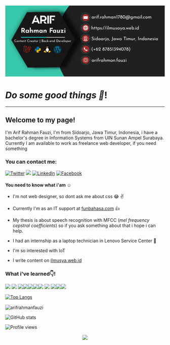 ![header](https://github.com/arifrahmanfauzi/arifrahmanfauzi/blob/master/header-github.png)

# *Do some good things :handshake:*!

---

## Welcome to my page!

I'm Arif Rahman Fauzi, I'm from Sidoarjo, Jawa Timur, Indonesia, i have a bachelor's degree in Information Systems from UIN Sunan Ampel Surabaya. Currently I am available to work as freelance web developer, if you need something

### You can contact me:

<p>
  <a href="https://twitter.com/arifrahman1780" target="_blank"><img alt="Twitter" src="https://img.shields.io/badge/twitter-%231DA1F2.svg?&style=for-the-badge&logo=twitter&logoColor=white" /></a>
  <a href="https://www.instagram.com/arifrahman.fauzi/" target="_blank"><img src="https://img.shields.io/badge/ instagram %20-%23E4405F.svg?&style=for-the-badge&logo=Instagram&logoColor=white"/></a>
  <a href="https://www.linkedin.com/in/arifrahmanfauzi" target="_blank"><img alt="LinkedIn" src="https://img.shields.io/badge/linkedin-%230077B5.svg?&style=for-the-badge&logo=linkedin&logoColor=white" /></a>
  <a href="https://www.facebook.com/arif.rahman1780" target="_blank"><img alt="Facebook" src="https://img.shields.io/badge/facebook-%231877F2.svg?&style=for-the-badge&logo=facebook&logoColor=white"></></a>
 </p>
 
#### You need to know what i'am :relaxed:

- I'm not web designer, so dont ask me about css :joy: :v:

- Currently I'm as an IT support at <a href="https://www.funbahasa.com" target="_blank">funbahasa.com</a> :thumbsup:

- My thesis is about speech recognition with MFCC (*mel frequency cepstral coefficients*) so if you ask something about that i hope i can help.

- I had an internship as a laptop technician in Lenovo Service Center :nut_and_bolt:

- I'm so interested with IoT

- I write content on <a href="https://www.ilmusaya.web.id">ilmusya.web.id</a>

### What i've  learned:point_down:!

<p> <img src="https://img.shields.io/badge/laravel%20-%23FF2D20.svg?&style=for-the-badge&logo=laravel&logoColor=white"/> <img src="https://img.shields.io/badge/php-%23777BB4.svg?&style=for-the-badge&logo=php&logoColor=white"/>
<img src="https://img.shields.io/badge/flask%20-%23000.svg?&style=for-the-badge&logo=flask&logoColor=white"/><img src="https://img.shields.io/badge/jquery%20-%230769AD.svg?&style=for-the-badge&logo=jquery&logoColor=white"/><img src="https://img.shields.io/badge/kotlin-%230095D5.svg?&style=for-the-badge&logo=kotlin&logoColor=white"/><img src="https://img.shields.io/badge/python%20-%2314354C.svg?&style=for-the-badge&logo=python&logoColor=white"/><img src="https://img.shields.io/badge/mysql-%2300f.svg?&style=for-the-badge&logo=mysql&logoColor=white"/>
<img src="https://img.shields.io/badge/docker%20-%230db7ed.svg?&style=for-the-badge&logo=docker&logoColor=white"/>
<img src="https://img.shields.io/badge/Jupyter%20-%23F37626.svg?&style=for-the-badge&logo=Jupyter&logoColor=white" /><img src="https://img.shields.io/badge/apache%20-%23D42029.svg?&style=for-the-badge&logo=apache&logoColor=white"/><img src="https://img.shields.io/badge/Google%20Cloud%20-%234285F4.svg?&style=for-the-badge&logo=google-cloud&logoColor=white"/>
</p>

[![Top Langs](https://github-readme-stats.vercel.app/api/top-langs/?username=arifrahmanfauzi)](https://github.com/anuraghazra/github-readme-stats)

<p><img align="center" src="https://github-readme-streak-stats.herokuapp.com/?user=arifrahmanfauzi&" alt="arifrahmanfauzi"/></p>

![GitHub stats](https://github-readme-stats.vercel.app/api?username=arifrahmanfauzi&show_icons=true&count_private=true) 

![Profile views](https://gpvc.arturio.dev/arifrahmanfauzi)

<div align="center">
    <a href="https://paypal.me/arifrahmanfauzi" target="_blank" style="display: inline-block;">
      <img src="https://img.shields.io/badge/Donate-PayPal-blue.svg?style=flat-square" align="center"/>
    </a>
</div>
